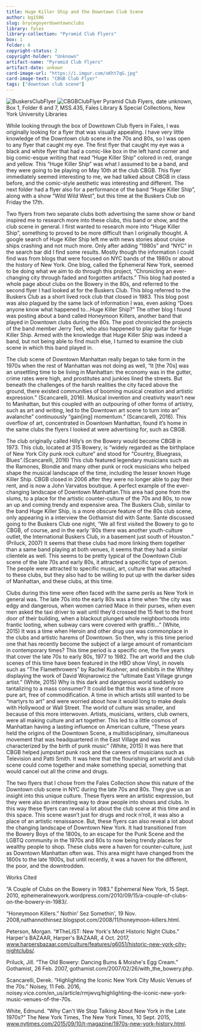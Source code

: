 ```yaml
---
title: Huge Killer Ship and the Downtown Club Scene
author: bg1506
slug: brycegoyerdowntownclubs
library: fales
library-collection: "Pyramid Club Flyers"
box: 1
folder: 6
copyright-status: 2
copyright-holder: "Unknown"
artifact-name: "Pyramid Club Flyers"
artifact-date: unkown
card-image-url: "https://i.imgur.com/xKht7qG.jpg"
card-image-text: "CBGB Club Flyer"
tags: ["downtown club scene"]
---
```

![BuskersClubFlyer](https://i.imgur.com/OaqoFTm.jpg)
![CBGBClubFlyer](https://i.imgur.com/xKht7qG.jpg)
Pyramid Club Flyers, date unknown, Box 1, Folder 6 and 7, MSS.435, Fales Library & Special Collections, New York University Libraries

While looking through the box of Downtown Club flyers in Fales, I was originally looking for a flyer that was visually appealing. I have very little knowledge of the Downtown club scene in the 70s and 80s, so I was open to any flyer that caught my eye. The first flyer that caught my eye was a black and white flyer that had a comic-like box in the left hand corner and big comic-esque writing that read “Huge Killer Ship” colored in red, orange and yellow. This “Huge Killer Ship” was what I assumed to be a band, and they were going to be playing on May 10th at the club CBGB. This flyer immediately seemed interesting to me, we had talked about CBGB in class before, and the comic-style aesthetic was interesting and different. The next folder had a flyer also for a performance of the band “Huge Killer Ship”, along with a show “Wild Wild West”, but this time at the Buskers Club on Friday the 17th.

Two flyers from two separate clubs both advertising the same show or band inspired me to research more into these clubs, this band or show, and the club scene in general. I first wanted to research more into “Huge Killer Ship”, something to proved to be more difficult than I originally thought. A google search of Huge Killer Ship left me with news stories about cruise ships crashing and not much more. Only after adding “1980s” and “NYC” in the search bar did I find some results. Mostly though the information I could find was from blogs that were focused on NYC bands of the 1980s or about the history of New York. One blog, called the Ephemeral New York, seemed to be doing what we aim to do through this project, “Chronicling an ever-changing city through faded and forgotten artifacts.” This blog had posted a whole page about clubs on the Bowery in the 80s, and referred to the second flyer I had looked at for the Buskers Club. This blog referred to the Buskers Club as a short lived rock club that closed in 1983. This blog post was also plagued by the same lack of information I was, even asking “Does anyone know what happened to…Huge Killer Ship?” The other blog I found was posting about a band called Honeymoon Killers, another band that played in Downtown clubs during the 80s. The post chronicled the projects of the band member Jerry Teel, who also happened to play guitar for Huge Killer Ship. Armed with the knowledge that Huge Killer Ship was indeed a band, but not being able to find much else, I turned to examine the club scene in which this band played in.

The club scene of Downtown Manhattan really began to take form in the 1970s when the rest of Manhattan was not doing as well, “It [the 70s] was an unsettling time to be living in Manhattan: the economy was in the gutter, crime rates were high, and prostitutes and junkies lined the streets. But beneath the challenges of the harsh realities the city faced above the ground, there existed communities of booming musical creation and artistic expression.” (Scancarelli, 2016). Musical invention and creativity wasn’t new to Manhattan, but this coupled with an outpouring of other forms of artistry, such as art and writing, led to the Downtown art scene to turn into an” avalanche” continuously “gain[ing] momentum.” (Scancarelli, 2016). This overflow of art, concentrated in Downtown Manhattan, found it’s home in the same clubs the flyers I looked at were advertising for, such as CBGB.

The club originally called Hilly’s on the Bowery would become CBGB in 1973. This club, located at 315 Bowery, is “widely regarded as the birthplace of New York City punk rock culture” and stood for “Country, Bluegrass, Blues”.(Scancarelli, 2016) This club featured legendary musicians such as the Ramones, Blondie and many other punk or rock musicians who helped shape the musical landscape of the time, including the lesser known Huge Killer Ship. CBGB closed in 2006 after they were no longer able to pay their rent, and is now a John Varvatos boutique. A perfect example of the ever-changing landscape of Downtown Manhattan.This area had gone from the slums, to a place for the artistic counter-culture of the 70s and 80s, to now an up and coming trendy and expensive area. The Buskers Club, similar to the band Huge Killer Ship, is a more obscure feature of the 80s club scene, only appearing in a interview the Gothamist did with Sante. Sante discussed going to the Buskers Club one night, “We all first visited the Bowery to go to CBGB, of course, and in the early '80s there was another youth-culture outlet, the International Buskers Club, in a basement just south of Houston.” (Priluck, 2007) It seems that these clubs had more linking them together than a same band playing at both venues, it seems that they had a similar clientele as well. This seems to be pretty typical of the Downtown Club scene of the late 70s and early 80s, it attracted a specific type of person. The people were attracted to specific music, art, culture that was attached to these clubs, but they also had to be willing to put up with the darker sides of Manhattan, and these clubs, at this time.

Clubs during this time were often faced with the same perils as New York in general was. The late 70s into the early 80s was a time when “the city was edgy and dangerous, when women carried Mace in their purses, when even men asked the taxi driver to wait until they’d crossed the 15 feet to the front door of their building, when a blackout plunged whole neighborhoods into frantic looting, when subway cars were covered with graffiti…” (White, 2015) It was a time when Heroin and other drug use was commonplace in the clubs and artistic harems of Downtown. So then, why is this time period one that has recently become the subject of a large amount of romanticism in contemporary times? This time period is a specific one, the five years that cover the late 70s to early 80s, 1977 to 1982. The art world and the club scenes of this time have been featured in the HBO show Vinyl, in novels such as “The Flamethrowers” by Rachel Kushner, and exhibits in the Whitey displaying the work of David Wojnarowicz the “ultimate East Village grunge artist.” (White, 2015) Why is this dark and dangerous world suddenly so tantalizing to a mass consumer? It could be that this was a time of more pure art, free of commodification. A time in which artists still wanted to be “martyrs to art” and were worried about how it would long to make deals with Hollywood or Wall Street. The world of culture was smaller, and because of this more interwoven. Artists, musicians, writers, club owners, were all making culture and art together. This led to a little cosmos of Manhattan having a lasting influence on American culture, “These years held the origins of the Downtown Scene, a multidisciplinary, simultaneous movement that was headquartered in the East Village and was characterized by the birth of punk music” (White, 2015) It was here that CBGB helped jumpstart punk rock and the careers of musicians such as Television and Patti Smith. It was here that the flourishing art world and club scene could come together and make something special, something that would cancel out all the crime and drugs.

The two flyers that I chose from the Fales Collection show this nature of the Downtown club scene in NYC during the late 70s and 80s. They give us an insight into this unique culture. These flyers were an artistic expression, but they were also an interesting way to draw people into shows and clubs. In this way these flyers can reveal a lot about the club scene at this time and in this space. This scene wasn’t just for drugs and rock n’roll, it was also a place of an artistic renaissance. But, these flyers can also reveal a lot about the changing landscape of Downtown New York. It had transitioned from the Bowery Boys of the 1800s, to an escape for the Punk Scene and the LGBTQ community in the 1970s and 80s to now being trendy places for wealthy people to shop. These clubs were a haven for counter-culture, just as Downtown Manhattan often was. This area might have changed from the 1800s to the late 1900s, but until recently, it was a haven for the different, the poor, and the downtrodden.


Works Cited

“A Couple of Clubs on the Bowery in 1983.” Ephemeral New York, 15 Sept. 2010, ephemeralnewyork.wordpress.com/2010/09/15/a-couple-of-clubs-on-the-bowery-in-1983/.

“Honeymoon Killers.” Nothin' Sez Somethin', 19 Nov. 2008,nathannothinsez.blogspot.com/2008/11/honeymoon-killers.html.

Peterson, Morgan. “#TheLIST: New York's Most Historic Night Clubs.” Harper's BAZAAR, Harper's BAZAAR, 4 Oct. 2017, www.harpersbazaar.com/culture/features/g6051/historic-new-york-city-nightclubs/.

Priluck, Jill. “The Old Bowery: Dancing Bums & Moishe's Egg Cream.” Gothamist, 26 Feb. 2007, gothamist.com/2007/02/26/with_the_bowery.php.

Scancarelli, Derek. “Highlighting the Iconic New York City Music Venues of the 70s.” Noisey, 11 Feb. 2016, noisey.vice.com/en_us/article/rmjwvq/highlighting-the-iconic-new-york-music-venues-of-the-70s.

White, Edmund. “Why Can't We Stop Talking About New York in the Late 1970s?” The New York Times, The New York Times, 10 Sept. 2015, www.nytimes.com/2015/09/10/t-magazine/1970s-new-york-history.html.
